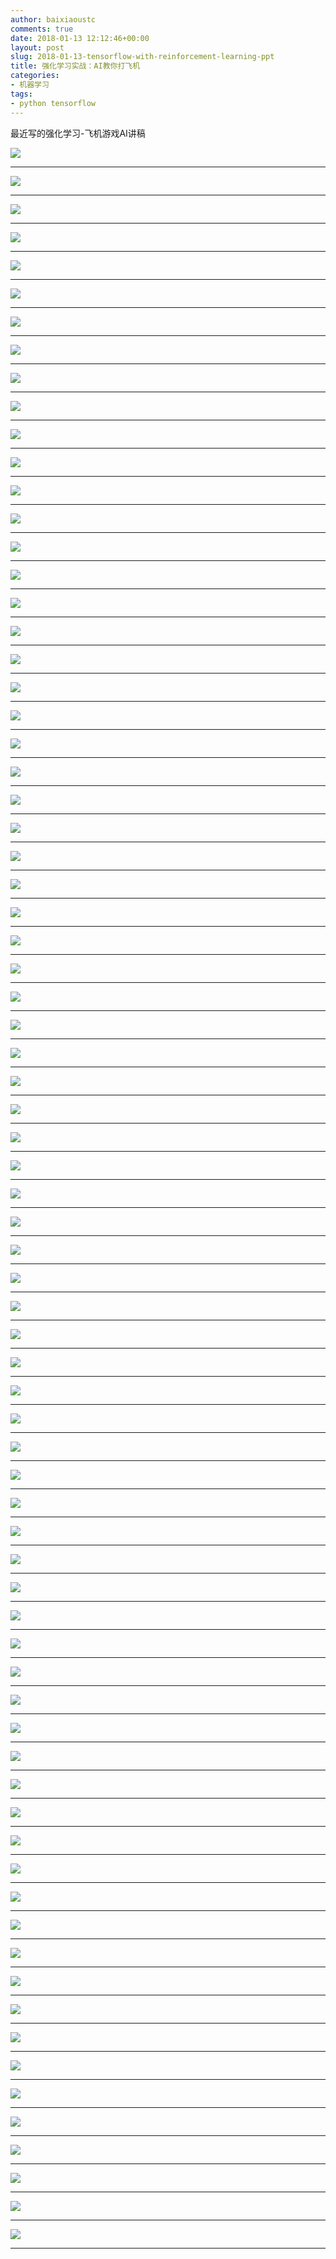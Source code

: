 ```yaml
---
author: baixiaoustc
comments: true
date: 2018-01-13 12:12:46+00:00
layout: post
slug: 2018-01-13-tensorflow-with-reinforcement-learning-ppt
title: 强化学习实战：AI教你打飞机
categories:
- 机器学习
tags:
- python tensorflow
---
```


最近写的强化学习-飞机游戏AI讲稿

![](http://image99.renyit.com/image/%E5%BC%BA%E5%8C%96%E5%AD%A6%E4%B9%A0%E5%AE%9E%E6%88%98%EF%BC%9AAI%E6%95%99%E4%BD%A0%E6%89%93%E9%A3%9E%E6%9C%BA.001.jpeg)

---

![](http://image99.renyit.com/image/%E5%BC%BA%E5%8C%96%E5%AD%A6%E4%B9%A0%E5%AE%9E%E6%88%98%EF%BC%9AAI%E6%95%99%E4%BD%A0%E6%89%93%E9%A3%9E%E6%9C%BA.002.jpeg)

---

![](http://image99.renyit.com/image/%E5%BC%BA%E5%8C%96%E5%AD%A6%E4%B9%A0%E5%AE%9E%E6%88%98%EF%BC%9AAI%E6%95%99%E4%BD%A0%E6%89%93%E9%A3%9E%E6%9C%BA.003.jpeg)

---

![](http://image99.renyit.com/image/%E5%BC%BA%E5%8C%96%E5%AD%A6%E4%B9%A0%E5%AE%9E%E6%88%98%EF%BC%9AAI%E6%95%99%E4%BD%A0%E6%89%93%E9%A3%9E%E6%9C%BA.004.jpeg)

---

![](http://image99.renyit.com/image/%E5%BC%BA%E5%8C%96%E5%AD%A6%E4%B9%A0%E5%AE%9E%E6%88%98%EF%BC%9AAI%E6%95%99%E4%BD%A0%E6%89%93%E9%A3%9E%E6%9C%BA.005.jpeg)

---

![](http://image99.renyit.com/image/%E5%BC%BA%E5%8C%96%E5%AD%A6%E4%B9%A0%E5%AE%9E%E6%88%98%EF%BC%9AAI%E6%95%99%E4%BD%A0%E6%89%93%E9%A3%9E%E6%9C%BA.006.jpeg)

---

![](http://image99.renyit.com/image/%E5%BC%BA%E5%8C%96%E5%AD%A6%E4%B9%A0%E5%AE%9E%E6%88%98%EF%BC%9AAI%E6%95%99%E4%BD%A0%E6%89%93%E9%A3%9E%E6%9C%BA.007.jpeg)

---

![](http://image99.renyit.com/image/%E5%BC%BA%E5%8C%96%E5%AD%A6%E4%B9%A0%E5%AE%9E%E6%88%98%EF%BC%9AAI%E6%95%99%E4%BD%A0%E6%89%93%E9%A3%9E%E6%9C%BA.008.jpeg)

---

![](http://image99.renyit.com/image/%E5%BC%BA%E5%8C%96%E5%AD%A6%E4%B9%A0%E5%AE%9E%E6%88%98%EF%BC%9AAI%E6%95%99%E4%BD%A0%E6%89%93%E9%A3%9E%E6%9C%BA.009.jpeg)

---

![](http://image99.renyit.com/image/%E5%BC%BA%E5%8C%96%E5%AD%A6%E4%B9%A0%E5%AE%9E%E6%88%98%EF%BC%9AAI%E6%95%99%E4%BD%A0%E6%89%93%E9%A3%9E%E6%9C%BA.010.jpeg)

---

![](http://image99.renyit.com/image/%E5%BC%BA%E5%8C%96%E5%AD%A6%E4%B9%A0%E5%AE%9E%E6%88%98%EF%BC%9AAI%E6%95%99%E4%BD%A0%E6%89%93%E9%A3%9E%E6%9C%BA.011.jpeg)

---

![](http://image99.renyit.com/image/%E5%BC%BA%E5%8C%96%E5%AD%A6%E4%B9%A0%E5%AE%9E%E6%88%98%EF%BC%9AAI%E6%95%99%E4%BD%A0%E6%89%93%E9%A3%9E%E6%9C%BA.012.jpeg)

---

![](http://image99.renyit.com/image/%E5%BC%BA%E5%8C%96%E5%AD%A6%E4%B9%A0%E5%AE%9E%E6%88%98%EF%BC%9AAI%E6%95%99%E4%BD%A0%E6%89%93%E9%A3%9E%E6%9C%BA.013.jpeg)

---

![](http://image99.renyit.com/image/%E5%BC%BA%E5%8C%96%E5%AD%A6%E4%B9%A0%E5%AE%9E%E6%88%98%EF%BC%9AAI%E6%95%99%E4%BD%A0%E6%89%93%E9%A3%9E%E6%9C%BA.014.jpeg)

---

![](http://image99.renyit.com/image/%E5%BC%BA%E5%8C%96%E5%AD%A6%E4%B9%A0%E5%AE%9E%E6%88%98%EF%BC%9AAI%E6%95%99%E4%BD%A0%E6%89%93%E9%A3%9E%E6%9C%BA.015.jpeg)

---

![](http://image99.renyit.com/image/%E5%BC%BA%E5%8C%96%E5%AD%A6%E4%B9%A0%E5%AE%9E%E6%88%98%EF%BC%9AAI%E6%95%99%E4%BD%A0%E6%89%93%E9%A3%9E%E6%9C%BA.016.jpeg)

---

![](http://image99.renyit.com/image/%E5%BC%BA%E5%8C%96%E5%AD%A6%E4%B9%A0%E5%AE%9E%E6%88%98%EF%BC%9AAI%E6%95%99%E4%BD%A0%E6%89%93%E9%A3%9E%E6%9C%BA.017.jpeg)

---

![](http://image99.renyit.com/image/%E5%BC%BA%E5%8C%96%E5%AD%A6%E4%B9%A0%E5%AE%9E%E6%88%98%EF%BC%9AAI%E6%95%99%E4%BD%A0%E6%89%93%E9%A3%9E%E6%9C%BA.018.jpeg)

---

![](http://image99.renyit.com/image/%E5%BC%BA%E5%8C%96%E5%AD%A6%E4%B9%A0%E5%AE%9E%E6%88%98%EF%BC%9AAI%E6%95%99%E4%BD%A0%E6%89%93%E9%A3%9E%E6%9C%BA.019.jpeg)

---

![](http://image99.renyit.com/image/%E5%BC%BA%E5%8C%96%E5%AD%A6%E4%B9%A0%E5%AE%9E%E6%88%98%EF%BC%9AAI%E6%95%99%E4%BD%A0%E6%89%93%E9%A3%9E%E6%9C%BA.020.jpeg)

---

![](http://image99.renyit.com/image/%E5%BC%BA%E5%8C%96%E5%AD%A6%E4%B9%A0%E5%AE%9E%E6%88%98%EF%BC%9AAI%E6%95%99%E4%BD%A0%E6%89%93%E9%A3%9E%E6%9C%BA.021.jpeg)

---

![](http://image99.renyit.com/image/%E5%BC%BA%E5%8C%96%E5%AD%A6%E4%B9%A0%E5%AE%9E%E6%88%98%EF%BC%9AAI%E6%95%99%E4%BD%A0%E6%89%93%E9%A3%9E%E6%9C%BA.022.jpeg)

---

![](http://image99.renyit.com/image/%E5%BC%BA%E5%8C%96%E5%AD%A6%E4%B9%A0%E5%AE%9E%E6%88%98%EF%BC%9AAI%E6%95%99%E4%BD%A0%E6%89%93%E9%A3%9E%E6%9C%BA.023.jpeg)

---

![](http://image99.renyit.com/image/%E5%BC%BA%E5%8C%96%E5%AD%A6%E4%B9%A0%E5%AE%9E%E6%88%98%EF%BC%9AAI%E6%95%99%E4%BD%A0%E6%89%93%E9%A3%9E%E6%9C%BA.024.jpeg)

---

![](http://image99.renyit.com/image/%E5%BC%BA%E5%8C%96%E5%AD%A6%E4%B9%A0%E5%AE%9E%E6%88%98%EF%BC%9AAI%E6%95%99%E4%BD%A0%E6%89%93%E9%A3%9E%E6%9C%BA.025.jpeg)

---

![](http://image99.renyit.com/image/%E5%BC%BA%E5%8C%96%E5%AD%A6%E4%B9%A0%E5%AE%9E%E6%88%98%EF%BC%9AAI%E6%95%99%E4%BD%A0%E6%89%93%E9%A3%9E%E6%9C%BA.026.jpeg)

---

![](http://image99.renyit.com/image/%E5%BC%BA%E5%8C%96%E5%AD%A6%E4%B9%A0%E5%AE%9E%E6%88%98%EF%BC%9AAI%E6%95%99%E4%BD%A0%E6%89%93%E9%A3%9E%E6%9C%BA.027.jpeg)

---

![](http://image99.renyit.com/image/%E5%BC%BA%E5%8C%96%E5%AD%A6%E4%B9%A0%E5%AE%9E%E6%88%98%EF%BC%9AAI%E6%95%99%E4%BD%A0%E6%89%93%E9%A3%9E%E6%9C%BA.028.jpeg)

---

![](http://image99.renyit.com/image/%E5%BC%BA%E5%8C%96%E5%AD%A6%E4%B9%A0%E5%AE%9E%E6%88%98%EF%BC%9AAI%E6%95%99%E4%BD%A0%E6%89%93%E9%A3%9E%E6%9C%BA.029.jpeg)

---

![](http://image99.renyit.com/image/%E5%BC%BA%E5%8C%96%E5%AD%A6%E4%B9%A0%E5%AE%9E%E6%88%98%EF%BC%9AAI%E6%95%99%E4%BD%A0%E6%89%93%E9%A3%9E%E6%9C%BA.030.jpeg)

---

![](http://image99.renyit.com/image/%E5%BC%BA%E5%8C%96%E5%AD%A6%E4%B9%A0%E5%AE%9E%E6%88%98%EF%BC%9AAI%E6%95%99%E4%BD%A0%E6%89%93%E9%A3%9E%E6%9C%BA.031.jpeg)

---

![](http://image99.renyit.com/image/%E5%BC%BA%E5%8C%96%E5%AD%A6%E4%B9%A0%E5%AE%9E%E6%88%98%EF%BC%9AAI%E6%95%99%E4%BD%A0%E6%89%93%E9%A3%9E%E6%9C%BA.032.jpeg)

---

![](http://image99.renyit.com/image/%E5%BC%BA%E5%8C%96%E5%AD%A6%E4%B9%A0%E5%AE%9E%E6%88%98%EF%BC%9AAI%E6%95%99%E4%BD%A0%E6%89%93%E9%A3%9E%E6%9C%BA.033.jpeg)

---

![](http://image99.renyit.com/image/%E5%BC%BA%E5%8C%96%E5%AD%A6%E4%B9%A0%E5%AE%9E%E6%88%98%EF%BC%9AAI%E6%95%99%E4%BD%A0%E6%89%93%E9%A3%9E%E6%9C%BA.034.jpeg)

---

![](http://image99.renyit.com/image/%E5%BC%BA%E5%8C%96%E5%AD%A6%E4%B9%A0%E5%AE%9E%E6%88%98%EF%BC%9AAI%E6%95%99%E4%BD%A0%E6%89%93%E9%A3%9E%E6%9C%BA.035.jpeg)

---

![](http://image99.renyit.com/image/%E5%BC%BA%E5%8C%96%E5%AD%A6%E4%B9%A0%E5%AE%9E%E6%88%98%EF%BC%9AAI%E6%95%99%E4%BD%A0%E6%89%93%E9%A3%9E%E6%9C%BA.036.jpeg)

---

![](http://image99.renyit.com/image/%E5%BC%BA%E5%8C%96%E5%AD%A6%E4%B9%A0%E5%AE%9E%E6%88%98%EF%BC%9AAI%E6%95%99%E4%BD%A0%E6%89%93%E9%A3%9E%E6%9C%BA.037.jpeg)

---

![](http://image99.renyit.com/image/%E5%BC%BA%E5%8C%96%E5%AD%A6%E4%B9%A0%E5%AE%9E%E6%88%98%EF%BC%9AAI%E6%95%99%E4%BD%A0%E6%89%93%E9%A3%9E%E6%9C%BA.038.jpeg)

---

![](http://image99.renyit.com/image/%E5%BC%BA%E5%8C%96%E5%AD%A6%E4%B9%A0%E5%AE%9E%E6%88%98%EF%BC%9AAI%E6%95%99%E4%BD%A0%E6%89%93%E9%A3%9E%E6%9C%BA.039.jpeg)

---

![](http://image99.renyit.com/image/%E5%BC%BA%E5%8C%96%E5%AD%A6%E4%B9%A0%E5%AE%9E%E6%88%98%EF%BC%9AAI%E6%95%99%E4%BD%A0%E6%89%93%E9%A3%9E%E6%9C%BA.040.jpeg)

---

![](http://image99.renyit.com/image/%E5%BC%BA%E5%8C%96%E5%AD%A6%E4%B9%A0%E5%AE%9E%E6%88%98%EF%BC%9AAI%E6%95%99%E4%BD%A0%E6%89%93%E9%A3%9E%E6%9C%BA.041.jpeg)

---

![](http://image99.renyit.com/image/%E5%BC%BA%E5%8C%96%E5%AD%A6%E4%B9%A0%E5%AE%9E%E6%88%98%EF%BC%9AAI%E6%95%99%E4%BD%A0%E6%89%93%E9%A3%9E%E6%9C%BA.042.jpeg)

---

![](http://image99.renyit.com/image/%E5%BC%BA%E5%8C%96%E5%AD%A6%E4%B9%A0%E5%AE%9E%E6%88%98%EF%BC%9AAI%E6%95%99%E4%BD%A0%E6%89%93%E9%A3%9E%E6%9C%BA.043.jpeg)

---

![](http://image99.renyit.com/image/%E5%BC%BA%E5%8C%96%E5%AD%A6%E4%B9%A0%E5%AE%9E%E6%88%98%EF%BC%9AAI%E6%95%99%E4%BD%A0%E6%89%93%E9%A3%9E%E6%9C%BA.044.jpeg)

---

![](http://image99.renyit.com/image/%E5%BC%BA%E5%8C%96%E5%AD%A6%E4%B9%A0%E5%AE%9E%E6%88%98%EF%BC%9AAI%E6%95%99%E4%BD%A0%E6%89%93%E9%A3%9E%E6%9C%BA.045.jpeg)

---

![](http://image99.renyit.com/image/%E5%BC%BA%E5%8C%96%E5%AD%A6%E4%B9%A0%E5%AE%9E%E6%88%98%EF%BC%9AAI%E6%95%99%E4%BD%A0%E6%89%93%E9%A3%9E%E6%9C%BA.046.jpeg)

---

![](http://image99.renyit.com/image/%E5%BC%BA%E5%8C%96%E5%AD%A6%E4%B9%A0%E5%AE%9E%E6%88%98%EF%BC%9AAI%E6%95%99%E4%BD%A0%E6%89%93%E9%A3%9E%E6%9C%BA.047.jpeg)

---

![](http://image99.renyit.com/image/%E5%BC%BA%E5%8C%96%E5%AD%A6%E4%B9%A0%E5%AE%9E%E6%88%98%EF%BC%9AAI%E6%95%99%E4%BD%A0%E6%89%93%E9%A3%9E%E6%9C%BA.048.jpeg)

---

![](http://image99.renyit.com/image/%E5%BC%BA%E5%8C%96%E5%AD%A6%E4%B9%A0%E5%AE%9E%E6%88%98%EF%BC%9AAI%E6%95%99%E4%BD%A0%E6%89%93%E9%A3%9E%E6%9C%BA.049.jpeg)

---

![](http://image99.renyit.com/image/%E5%BC%BA%E5%8C%96%E5%AD%A6%E4%B9%A0%E5%AE%9E%E6%88%98%EF%BC%9AAI%E6%95%99%E4%BD%A0%E6%89%93%E9%A3%9E%E6%9C%BA.050.jpeg)

---

![](http://image99.renyit.com/image/%E5%BC%BA%E5%8C%96%E5%AD%A6%E4%B9%A0%E5%AE%9E%E6%88%98%EF%BC%9AAI%E6%95%99%E4%BD%A0%E6%89%93%E9%A3%9E%E6%9C%BA.051.jpeg)

---

![](http://image99.renyit.com/image/%E5%BC%BA%E5%8C%96%E5%AD%A6%E4%B9%A0%E5%AE%9E%E6%88%98%EF%BC%9AAI%E6%95%99%E4%BD%A0%E6%89%93%E9%A3%9E%E6%9C%BA.052.jpeg)

---

![](http://image99.renyit.com/image/%E5%BC%BA%E5%8C%96%E5%AD%A6%E4%B9%A0%E5%AE%9E%E6%88%98%EF%BC%9AAI%E6%95%99%E4%BD%A0%E6%89%93%E9%A3%9E%E6%9C%BA.053.jpeg)

---

![](http://image99.renyit.com/image/%E5%BC%BA%E5%8C%96%E5%AD%A6%E4%B9%A0%E5%AE%9E%E6%88%98%EF%BC%9AAI%E6%95%99%E4%BD%A0%E6%89%93%E9%A3%9E%E6%9C%BA.054.jpeg)

---

![](http://image99.renyit.com/image/%E5%BC%BA%E5%8C%96%E5%AD%A6%E4%B9%A0%E5%AE%9E%E6%88%98%EF%BC%9AAI%E6%95%99%E4%BD%A0%E6%89%93%E9%A3%9E%E6%9C%BA.055.jpeg)

---

![](http://image99.renyit.com/image/%E5%BC%BA%E5%8C%96%E5%AD%A6%E4%B9%A0%E5%AE%9E%E6%88%98%EF%BC%9AAI%E6%95%99%E4%BD%A0%E6%89%93%E9%A3%9E%E6%9C%BA.056.jpeg)

---

![](http://image99.renyit.com/image/%E5%BC%BA%E5%8C%96%E5%AD%A6%E4%B9%A0%E5%AE%9E%E6%88%98%EF%BC%9AAI%E6%95%99%E4%BD%A0%E6%89%93%E9%A3%9E%E6%9C%BA.057.jpeg)

---

![](http://image99.renyit.com/image/%E5%BC%BA%E5%8C%96%E5%AD%A6%E4%B9%A0%E5%AE%9E%E6%88%98%EF%BC%9AAI%E6%95%99%E4%BD%A0%E6%89%93%E9%A3%9E%E6%9C%BA.058.jpeg)

---

![](http://image99.renyit.com/image/%E5%BC%BA%E5%8C%96%E5%AD%A6%E4%B9%A0%E5%AE%9E%E6%88%98%EF%BC%9AAI%E6%95%99%E4%BD%A0%E6%89%93%E9%A3%9E%E6%9C%BA.059.jpeg)

---

![](http://image99.renyit.com/image/%E5%BC%BA%E5%8C%96%E5%AD%A6%E4%B9%A0%E5%AE%9E%E6%88%98%EF%BC%9AAI%E6%95%99%E4%BD%A0%E6%89%93%E9%A3%9E%E6%9C%BA.060.jpeg)

---

![](http://image99.renyit.com/image/%E5%BC%BA%E5%8C%96%E5%AD%A6%E4%B9%A0%E5%AE%9E%E6%88%98%EF%BC%9AAI%E6%95%99%E4%BD%A0%E6%89%93%E9%A3%9E%E6%9C%BA.061.jpeg)

---

![](http://image99.renyit.com/image/%E5%BC%BA%E5%8C%96%E5%AD%A6%E4%B9%A0%E5%AE%9E%E6%88%98%EF%BC%9AAI%E6%95%99%E4%BD%A0%E6%89%93%E9%A3%9E%E6%9C%BA.062.jpeg)

---

![](http://image99.renyit.com/image/%E5%BC%BA%E5%8C%96%E5%AD%A6%E4%B9%A0%E5%AE%9E%E6%88%98%EF%BC%9AAI%E6%95%99%E4%BD%A0%E6%89%93%E9%A3%9E%E6%9C%BA.063.jpeg)

---

![](http://image99.renyit.com/image/%E5%BC%BA%E5%8C%96%E5%AD%A6%E4%B9%A0%E5%AE%9E%E6%88%98%EF%BC%9AAI%E6%95%99%E4%BD%A0%E6%89%93%E9%A3%9E%E6%9C%BA.064.jpeg)

---

![](http://image99.renyit.com/image/%E5%BC%BA%E5%8C%96%E5%AD%A6%E4%B9%A0%E5%AE%9E%E6%88%98%EF%BC%9AAI%E6%95%99%E4%BD%A0%E6%89%93%E9%A3%9E%E6%9C%BA.065.jpeg)

---

![](http://image99.renyit.com/image/%E5%BC%BA%E5%8C%96%E5%AD%A6%E4%B9%A0%E5%AE%9E%E6%88%98%EF%BC%9AAI%E6%95%99%E4%BD%A0%E6%89%93%E9%A3%9E%E6%9C%BA.066.jpeg)

---

![](http://image99.renyit.com/image/%E5%BC%BA%E5%8C%96%E5%AD%A6%E4%B9%A0%E5%AE%9E%E6%88%98%EF%BC%9AAI%E6%95%99%E4%BD%A0%E6%89%93%E9%A3%9E%E6%9C%BA.067.jpeg)

---

![](http://image99.renyit.com/image/%E5%BC%BA%E5%8C%96%E5%AD%A6%E4%B9%A0%E5%AE%9E%E6%88%98%EF%BC%9AAI%E6%95%99%E4%BD%A0%E6%89%93%E9%A3%9E%E6%9C%BA.068.jpeg)

---

![](http://image99.renyit.com/image/%E5%BC%BA%E5%8C%96%E5%AD%A6%E4%B9%A0%E5%AE%9E%E6%88%98%EF%BC%9AAI%E6%95%99%E4%BD%A0%E6%89%93%E9%A3%9E%E6%9C%BA.069.jpeg)

---

![](http://image99.renyit.com/image/%E5%BC%BA%E5%8C%96%E5%AD%A6%E4%B9%A0%E5%AE%9E%E6%88%98%EF%BC%9AAI%E6%95%99%E4%BD%A0%E6%89%93%E9%A3%9E%E6%9C%BA.070.jpeg)

---

![](http://image99.renyit.com/image/%E5%BC%BA%E5%8C%96%E5%AD%A6%E4%B9%A0%E5%AE%9E%E6%88%98%EF%BC%9AAI%E6%95%99%E4%BD%A0%E6%89%93%E9%A3%9E%E6%9C%BA.071.jpeg)

---

![](http://image99.renyit.com/image/%E5%BC%BA%E5%8C%96%E5%AD%A6%E4%B9%A0%E5%AE%9E%E6%88%98%EF%BC%9AAI%E6%95%99%E4%BD%A0%E6%89%93%E9%A3%9E%E6%9C%BA.072.jpeg)

---

![](http://image99.renyit.com/image/%E5%BC%BA%E5%8C%96%E5%AD%A6%E4%B9%A0%E5%AE%9E%E6%88%98%EF%BC%9AAI%E6%95%99%E4%BD%A0%E6%89%93%E9%A3%9E%E6%9C%BA.073.jpeg)

---

![](http://image99.renyit.com/image/%E5%BC%BA%E5%8C%96%E5%AD%A6%E4%B9%A0%E5%AE%9E%E6%88%98%EF%BC%9AAI%E6%95%99%E4%BD%A0%E6%89%93%E9%A3%9E%E6%9C%BA.074.jpeg)

---

![](http://image99.renyit.com/image/%E5%BC%BA%E5%8C%96%E5%AD%A6%E4%B9%A0%E5%AE%9E%E6%88%98%EF%BC%9AAI%E6%95%99%E4%BD%A0%E6%89%93%E9%A3%9E%E6%9C%BA.075.jpeg)

---
